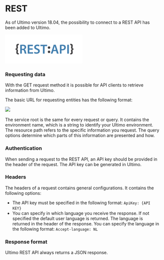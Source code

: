 # REST

As of Ultimo version 18.04, the possibility to connect to a REST API has been added to Ultimo.

![](../../.gitbook/assets/restapi.png)

### Requesting data

With the GET request method it is possible for API clients to retrieve information from Ultimo.

The basic URL for requesting entities has the following format:

![](../../.gitbook/assets/accolades_rest_api.png)

The service root is the same for every request or query. It contains the environment name, which is a string to identify your Ultimo environment. The resource path refers to the specific information you request. The query options determine which parts of this information are presented and how.

### Authentication

When sending a request to the REST API, an API key should be provided in the header of the request. The API key can be generated in Ultimo.

### Headers

The headers of a request contains general configurations. It contains the following options:

* The API key must be specified in the following format:  `ApiKey: {API KEY}` 
* You can specify in which language you receive the response. If not specified the default user language is returned. The language is returned in the header of the response. You can specify the language in the following format:  `Accept-language: NL`

### Response format

Ultimo REST API always returns a JSON response.



